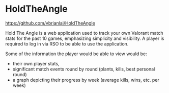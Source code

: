 # HoldTheAngle
https://github.com/vbrianlai/HoldTheAngle

Hold The Angle is a web application used to track your own Valorant match stats for the past 10 games, emphasizing simplicity and visibility. A player is required to log in via RSO to be able to use the application. 

Some of the information the player would be able to view would be: 
- their own player stats, 
- significant match events round by round (plants, kills, best personal round)
- a graph depicting their progress by week (average kills, wins, etc. per week)
